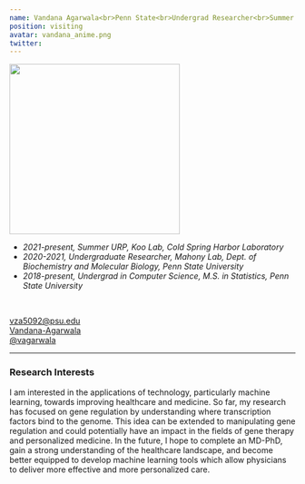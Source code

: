 ```yaml
---
name: Vandana Agarwala<br>Penn State<br>Undergrad Researcher<br>Summer 2021<br>
position: visiting
avatar: vandana_anime.png
twitter: 
---
```


<img width="300" src="{{site.baseurl}}/anime/{{page.avatar}}" data-action="zoom">
<br>

- _2021-present, Summer URP, Koo Lab, Cold Spring Harbor Laboratory_ <br>
- _2020-2021, Undergraduate Researcher, Mahony Lab, Dept. of Biochemistry and Molecular Biology, Penn State University_ <br>
- _2018-present, Undergrad in Computer Science, M.S. in Statistics, Penn State University_ <br>
<br>

<a href="mailto:vza5092@psu.edu"><i class="fa fa-envelope-o"></i> vza5092@psu.edu</a><br>
<a href=" https://www.linkedin.com/in/vandana-agarwala-26a206169"><i class="fa fa-linkedin-square"></i> Vandana-Agarwala </a><br>
<a href="https://github.com/vagarwala"><i class="fa fa-github"></i> @vagarwala </a><br>

<hr>

### Research Interests
I am interested in the applications of technology, particularly machine learning, towards improving healthcare and medicine.  So far, my research has focused on gene regulation by understanding where transcription factors bind to the genome.  This idea can be extended to manipulating gene regulation and could potentially have an impact in the fields of gene therapy and personalized medicine.  In the future, I hope to complete an MD-PhD, gain a strong understanding of the healthcare landscape, and become better equipped to develop machine learning tools which allow physicians to deliver more effective and more personalized care.

<br>
<br>
<br>

&nbsp;
&nbsp;
&nbsp;
&nbsp;
&nbsp;
&nbsp;
&nbsp;
&nbsp;
&nbsp;
&nbsp;
&nbsp;
&nbsp;
&nbsp;
&nbsp;
&nbsp;
&nbsp;
&nbsp;
&nbsp;
&nbsp;
&nbsp;
&nbsp;
&nbsp;
&nbsp;
&nbsp;
